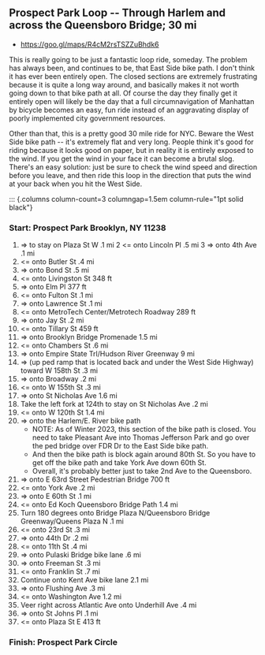 
## Prospect Park Loop -- Through Harlem and across the Queensboro Bridge; 30 mi
* https://goo.gl/maps/R4cM2rsTSZZuBhdk6

This is really going to be just a fantastic loop ride, someday. The problem has always been, and continues to be, that East Side bike path. I don't think it has ever been entirely open. The closed sections are extremely frustrating because it is quite a long way around, and basically makes it not worth going down to that bike path at all. Of course the day they finally get it entirely open will likely be the day that a full circumnavigation of Manhattan by bicycle becomes an easy, fun ride instead of an aggravating display of poorly implemented city government resources.

Other than that, this is a pretty good 30 mile ride for NYC. Beware the West Side bike path -- it's extremely flat and very long. People think it's good for riding because it looks good on paper, but in reality it is entirely exposed to the wind. If you get the wind in your face it can become a brutal slog. There's an easy solution: just be sure to check the wind speed and direction before you leave, and then ride this loop in the direction that puts the wind at your back when you hit the West Side.

::: {.columns column-count=3 columngap=1.5em column-rule="1pt solid black"}

### Start: Prospect Park Brooklyn, NY 11238

1. => to stay on Plaza St W .1 mi 2	<= onto Lincoln Pl .5 mi 3	=> onto 4th Ave .1 mi
4. <= onto Butler St .4 mi
5. => onto Bond St .5 mi
6. <= onto Livingston St 348 ft
7. => onto Elm Pl 377 ft
8. <= onto Fulton St .1 mi
9. => onto Lawrence St .1 mi
10. <= onto MetroTech Center/Metrotech Roadway 289 ft
11. => onto Jay St .2 mi
12. <= onto Tillary St 459 ft
13. => onto Brooklyn Bridge Promenade 1.5 mi
14. <= onto Chambers St .6 mi
15. => onto Empire State Trl/Hudson River Greenway 9 mi
16. => (up ped ramp that is located back and under the West Side Highway) toward W 158th St .3 mi
17. => onto Broadway .2 mi
18. <= onto W 155th St .3 mi
19. => onto St Nicholas Ave 1.6 mi
20. Take the left fork at 124th to stay on St Nicholas Ave .2 mi
21. <= onto W 120th St 1.4 mi
22. => onto the Harlem/E. River bike path
	* NOTE: As of Winter 2023, this section of the bike path is closed. You need to take Pleasant Ave into Thomas Jefferson Park and go over the ped bridge over FDR Dr to the East Side bike path.
	* And then the bike path is block again around 80th St. So you have to get off the bike path and take York Ave down 60th St.
	* Overall, it's probably better just to take 2nd Ave to the Queensboro.
23. => onto E 63rd Street Pedestrian Bridge 700 ft
24. <= onto York Ave .2 mi
25. => onto E 60th St .1 mi
26. <= onto Ed Koch Queensboro Bridge Path 1.4 mi
27. Turn 180 degrees onto Bridge Plaza N/Queensboro Bridge Greenway/Queens Plaza N .1 mi
28. <= onto 23rd St .3 mi
29. => onto 44th Dr .2 mi
30. <= onto 11th St .4 mi
31. => onto Pulaski Bridge bike lane .6 mi
32. => onto Freeman St .3 mi
33. <= onto Franklin St .7 mi
34. Continue onto Kent Ave bike lane 2.1 mi
35. => onto Flushing Ave .3 mi
36. <= onto Washington Ave 1.2 mi
37. Veer right across Atlantic Ave onto Underhill Ave .4 mi
38. => onto St Johns Pl .1 mi
39. <= onto Plaza St E 413 ft


### Finish: Prospect Park Circle





